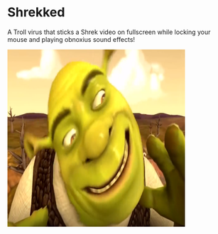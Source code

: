 # Shrekked
A Troll virus that sticks a Shrek video on fullscreen while locking your mouse and playing obnoxius sound effects!

<img src="https://github.com/astrocore-team/Shrekked/blob/main/Assets/shrek.png?raw=true" alt="Shrekked Logo" style="height: 400px; width:400px;"/>

